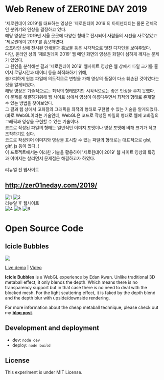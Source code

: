 # Web Renew of ZER01NE DAY 2019

'제로원데이 2019'를 대표하는 영상은 '제로원데이 2019'의 아이덴티티는 물론 전체적인 분위기와 인상을 결정하고 있다. <br>
해당 영상은 2019년 서울 곳곳에 다양한 형태로 전시되어 사람들의 시선을 사로잡았고 '제로원데이 2019'를 홍보하였다.<br>
오프라인 상에 전시된 인쇄물과 홍보물 등은 시각적으로 멋진 디자인을 보여주었다.<br>
다만, 온라인 상의 '제로원데이 2019' 웹 메인 화면의 영상은 화질이 심하게 깨지는 문제가 있었다.<br>
그 원인을 분석해본 결과 '제로원데이 2019' 웹사이트 영상은 웹 상에서 파일 크기를 줄여서 로딩시간과 데이터 등을 최적화하기 위해,<br>
블가피하게 원본 파일에 의도적으로 변형을 가해 영상의 품질이 다소 훼손된 것이었다는 것을 알게되었다.<br>
해당 영상은 기술적으로는 최적의 형태였지만 시각적으로는 좋은 인상을 주지 못했다.<br>
이 문제를 해결하기위해 웹 사이트 상에서 영상이 아름다우면서 최적의 형태로 존재할 수 있는 방법을 찾아보았다.<br>
그 결과 웹 상에서 고화질의 그래픽을 최적의 형태로 구현할 수 있는 기술을 알게되었다.<br>
(바로 WebGL이라는 기술인데, WebGL은 코드로 작성된 파일의 형태로 웹에 고화질의 그래픽과 영상을 구현할 수 있는 기술이다.<br>
코드로 작성된 파일의 형태는 일반적인 이미지 포멧이나 영상 포멧에 비해 크기가 작고 조작하기도 쉽다.<br>
코드로 작성되어 이미지와 영상을 표시할 수 있는 파일의 형태로는 대표적으로 glsl, gltf, js 등이 있다. )<br>
이 프로젝트에서는 이러한 기술을 활용하여 '제로원데이 2019' 웹 사이트 영상의 특징과 이미지는 살리면서 문제점은 해결하고자 하였다.<br>
<br>
리뉴얼 전 웹사이트<br>
## http://zer01neday.com/2019/
![1](https://user-images.githubusercontent.com/54223902/221042240-7e0497b5-d37b-4a16-b79c-f163911e60d5.png)
![2](https://user-images.githubusercontent.com/54223902/221042282-6db02f78-92cd-47fc-a8c1-b9b6abdc8f88.png)
<br>
리뉴얼 후 웹사이트<br>
![4](https://user-images.githubusercontent.com/54223902/221042448-8c3dbc19-6663-4b10-b292-2a008a0e7131.png)
![5](https://user-images.githubusercontent.com/54223902/221042470-1564615b-5e5f-4353-a4df-1d48ab32235f.png)
![6](https://user-images.githubusercontent.com/54223902/221042478-909f08bc-6f0b-41cc-b6e1-4558a45ae1f0.png)
<br>

# Open Source Code
## Icicle Bubbles

![](https://raw.githubusercontent.com/edankwan/Icicle-Bubbles/master/app/images/screenshot.jpg)

[Live demo](http://www.edankwan.com/experiments/icicle-bubbles/) | [Video](https://www.youtube.com/watch?v=EWe-3dbFkBY)

**Icicle Bubbles** is a WebGL experience by Edan Kwan. Unlike traditional 3D metaball effect, it only blends the depth. Which means there is no transparency support but in that case there is no need to deal with the blocked mesh. For the light scattering effect, it is faked by the depth blend and the depth blur with upside/downside rendering.

For more information about the cheap metaball technique, please check out my **[blog post](http://blog.edankwan.com/post/fake-and-cheap-3d-metaball)**.

## Development and deployment
- dev: `node dev`
- deploy: `node build`

## License
This experiment is under MIT License.


